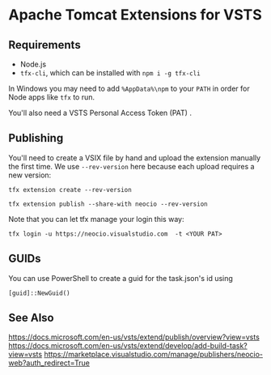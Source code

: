 # Apache Tomcat Extensions for VSTS 

## Requirements 
* Node.js
* `tfx-cli`, which can be installed with `npm i -g tfx-cli`

In Windows you may need to add `%AppData%\npm` to your `PATH` in order for Node apps like `tfx` to run.

You'll also need a VSTS Personal Access Token (PAT) .



## Publishing
You'll need to create a VSIX file by hand and upload the extension manually the first time.  We use `--rev-version` here because
each upload requires a new version:
```
tfx extension create --rev-version
```


```
tfx extension publish --share-with neocio --rev-version
```

Note that you can let tfx manage your login this way:
```
tfx login -u https://neocio.visualstudio.com  -t <YOUR PAT>
```


## GUIDs
You can use PowerShell to create a guid for the task.json's id using
```
[guid]::NewGuid()
```

## See Also
https://docs.microsoft.com/en-us/vsts/extend/publish/overview?view=vsts
https://docs.microsoft.com/en-us/vsts/extend/develop/add-build-task?view=vsts
https://marketplace.visualstudio.com/manage/publishers/neocio-web?auth_redirect=True
